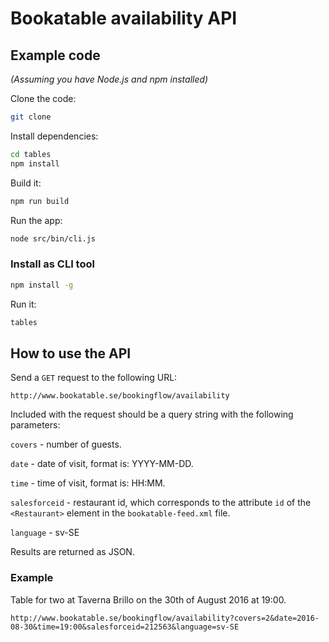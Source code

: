 # Bookatable availability API

## Example code

_(Assuming you have Node.js and npm installed)_

Clone the code:

``` bash
git clone
```

Install dependencies:

``` bash
cd tables
npm install
```

Build it:

``` bash
npm run build
```

Run the app:

``` bash
node src/bin/cli.js
```

### Install as CLI tool

``` bash
npm install -g
```

Run it:

``` bash
tables
```

## How to use the API

Send a ```GET``` request to the following URL:

```
http://www.bookatable.se/bookingflow/availability
```

Included with the request should be a query string with the following parameters:

```covers``` - number of guests.

```date``` - date of visit, format is: YYYY-MM-DD.

```time``` - time of visit, format is: HH:MM.

```salesforceid``` - restaurant id, which corresponds to the attribute ```id``` of the ```<Restaurant>``` element in the ```bookatable-feed.xml``` file.

```language``` - sv-SE

Results are returned as JSON.

### Example

Table for two at Taverna Brillo on the 30th of August 2016 at 19:00.

```
http://www.bookatable.se/bookingflow/availability?covers=2&date=2016-08-30&time=19:00&salesforceid=212563&language=sv-SE
```
